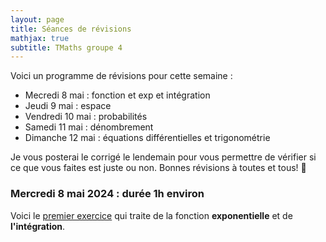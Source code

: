 ```yaml
---
layout: page
title: Séances de révisions
mathjax: true
subtitle: TMaths groupe 4
---
```


Voici un programme de révisions pour cette semaine : 

- Mecredi 8 mai : fonction et exp et intégration
- Jeudi 9 mai : espace
- Vendredi 10 mai : probabilités
- Samedi 11 mai : dénombrement
- Dimanche 12 mai : équations différentielles et trigonométrie

Je vous posterai le corrigé le lendemain pour vous permettre de vérifier si ce que vous faites est juste ou non.
Bonnes révisions à toutes et tous! :punch:

### Mercredi 8 mai 2024 : durée 1h environ

Voici  le [premier exercice](https://github.com/raveluz/raveluz.github.io/blob/master/pdf/08.05.pdf) qui traite de la fonction **exponentielle** et de **l'intégration**.

